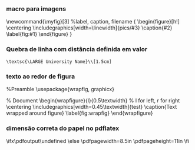### macro para imagens

\newcommand{\myfig}[3] %label, caption, filename
{
\begin{figure}[h!]
 \centering
 \includegraphics[width=\linewidth]{pics/#3}
 \caption{#2}
 \label{fig:#1}
\end{figure}
}

### Quebra de linha com distância definida em valor

	\textsc{\LARGE University Name}\\[1.5cm]

### texto ao redor de figura

%Preamble
\usepackage{wrapfig, graphicx}

% Document
\begin{wrapfigure}{l}{0.5\textwidth} % l for left, r for right
\centering
\includegraphics[width=0.45\textwidth]{test}
\caption{Text wrapped around figure}
\label{fig:wrapfig}
\end{wrapfigure}

### dimensão correta do papel no pdflatex

\ifx\pdfoutput\undefined
\else
    \pdfpagewidth=8.5in
    \pdfpageheight=11in
\fi
